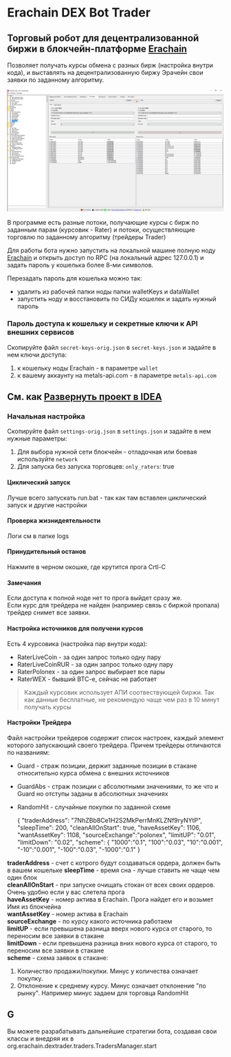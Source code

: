 # Erachain DEX Bot Trader
## Торговый робот для децентрализованной биржи в блокчейн-платформе [Erachain](http://erachain.org)

Позволяет получать курсы обмена с разных бирж (настройка внутри кода),
 и выставлять на децентрализованную биржу Эрачейн свои заявки по заданному алгоритму.

![Erachain](TRADER/help/000.png)

В программе есть разные потоки, получающие курсы с бирж по заданным парам (курсовик - Rater) и потоки, осуществляющие торговлю по заданному алгоритму (трейдеры Trader)

Для работы бота нужно запустить на локальной машине полную ноду [Erachain](http://erachain.org)
 и открыть доступ по RPC (на локальный адрес 127.0.0.1) и задать пароль у кошелька более 8-ми символов.
  
  Перезадать пароль для кошелька можно так:
 + удалить из рабочей папки ноды папки walletKeys и dataWallet
 + запустить ноду и восстановить по СИДу кошелек и задать нужный пароль 

### Пароль доступа к кошельку и секретные ключи к API внешних сервисов
Скопируйте файл `secret-keys-orig.json` в `secret-keys.json` и задайте в нем ключи доступа:  
1. к кошельку ноды Erachain - в параметре `wallet`
2. к вашему аккаунту на metals-api.com - в параметре `metals-api.com`

## См. как [Развернуть проект в IDEA](README-start.md)

### Начальная настройка
Скопируйте файл `settings-orig.json` в `settings.json` и задайте в нем нужные параметры:  
1. Для выбора нужной сети блокчейн - отладочная или боевая используйте `network`  
2. Для запуска без запуска торговцев: `only_raters`: true 

#### Циклический запуск
 Лучше всего запускать run.bat - так как там вставлен циклический запуск и другие настройки

#### Проверка жизнидеятельности
 Логи см в папке logs
 
#### Принудительный останов
 Нажмите в черном окошке, где крутится прога Crtl-C

#### Замечания
 Если доступа к полной ноде нет то прога выйдет сразу же.  
 Если курс для трейдера не найден (например связь с биржой пропала) трейдер снимет все заявки.
 
#### Настройка источников для получени курсов
 Есть 4 курсовика (настройка пар внутри кода):
  + RaterLiveCoin - за один запрос только одну пару
  + RaterLiveCoinRUR - за один запрос только одну пару
  + RaterPolonex - за один запрос выбирает все пары
  + RaterWEX - бывший BTC-e, сейчас не работает
 
 > Каждый курсовик использует АПИ соотвествующей биржи. Так как данные бесплатные,
  не рекомендую чаще чем раз в 10 минут получать курсы 


#### Настройки Трейдера
Файл настройки трейдеров содержит список настроек, каждый элемент которого запускающий своего трейдера.
Причем трейдеры отличаются по названиям:
+ Guard - страж позиции, держит заданные позиции в стакане относительно курса обмена с внешних источников
+ GuardAbs - страж позиции с абсолютными значениями, то же что и Guard но отступы заданы в абсолютных значениях
+ RandomHit - случайные покупки по заданной схеме

    {
    "traderAddress": "7NhZBb8Ce1H2S2MkPerrMnKLZNf9ryNYtP",
    "sleepTime": 200,
    "cleanAllOnStart": true,
    "haveAssetKey": 1106,
    "wantAssetKey": 1108,
    "sourceExchange":"polonex",
    "limitUP": "0.01",
    "limitDown": "0.02",
    "scheme": {
      "1000":"0.1",
      "100":"0.03",
      "10":"0.001",
      "-10":"0.001",
      "-100":"0.03",
      "-1000":"0.1"
      }

**traderAddress** - счет с котрого будут создаваться ордера, должен быть в вашем кошельке
**sleepTime** - время сна - лучше ставить не чаще чем один блок  
**cleanAllOnStart** - при запуске очищать стокан от всех своих ордеров. Очень удобно если у вас слетела прога  
**haveAssetKey** - номер актива в Erachain. Прога найдет его и возьмет Имя из блокчейна  
**wantAssetKey** - номер актива в Erachain  
**sourceExchange** - по курсу какого источника работаем  
**limitUP** - если превышена разница вверх нового курса от старого, то переносим все заявки в стакане  
**limitDown** - если превышена разница вних нового курса от старого, то переносим все заявки в стакане  
**scheme** - схема заявок в стакане:
 1. Количество продажи/покупки. Минус у количества означает покупку.
 2. Отклонение к среднему курсу. Минус означает отклонение "по рынку". Например минус задаем для торговца RandomHit


 ## G
 Вы можете разрабатывать дальнейшие стратегии бота, создавая свои классы и внедряя их в org.erachain.dextrader.traders.TradersManager.start
